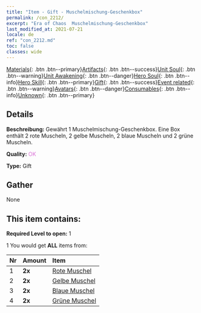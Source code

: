 ```yaml
---
title: "Item - Gift - Muschelmischung-Geschenkbox"
permalink: /con_2212/
excerpt: "Era of Chaos  Muschelmischung-Geschenkbox"
last_modified_at: 2021-07-21
locale: de
ref: "con_2212.md"
toc: false
classes: wide
---
```

 [Materials](/ItemsDE/){: .btn .btn--primary}[Artifacts](/ItemsDE/Artifacts/){: .btn .btn--success}[Unit Soul](/ItemsDE/UnitSoul/){: .btn .btn--warning}[Unit Awakening](/ItemsDE/UnitAwakening/){: .btn .btn--danger}[Hero Soul](/ItemsDE/HeroSoul/){: .btn .btn--info}[Hero Skill](/ItemsDE/HeroSkill/){: .btn .btn--primary}[Gift](/ItemsDE/Gift/){: .btn .btn--success}[Event related](/ItemsDE/Events/){: .btn .btn--warning}[Avatars](/ItemsDE/Avatars/){: .btn .btn--danger}[Consumables](/ItemsDE/Consumables/){: .btn .btn--info}[Unknown](/ItemsDE/Unknown/){: .btn .btn--primary}

## Details
 **Beschreibung:** Gewährt 1 Muschelmischung-Geschenkbox. Eine Box enthält 2 rote Muscheln, 2 gelbe Muscheln, 2 blaue Muscheln und 2 grüne Muscheln.

 **Quality:** <span style="color: #DA70D6">OK</span>

 **Type:** Gift

## Gather

  None

## This item contains:

 **Required Level to open:** 1

 1 You would get **ALL** items  from:

  | Nr | Amount |     Item    |
  |:---|:-------|:------------|
  | 1 |  **2x** | [Rote Muschel](/de/Items/con_2214/) |  | 
  | 2 |  **2x** | [Gelbe Muschel](/de/Items/con_2215/) |  | 
  | 3 |  **2x** | [Blaue Muschel](/de/Items/con_2216/) |  | 
  | 4 |  **2x** | [Grüne Muschel](/de/Items/con_2217/) |  | 
